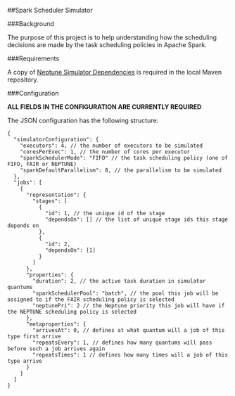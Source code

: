 ##Spark Scheduler Simulator


###Background

The purpose of this project is to help understanding how the scheduling decisions are made by the task scheduling
policies in Apache Spark.

###Requirements

A copy of [Neptune Simulator Dependencies](https://github.com/pgaref/Neptune/tree/simulator_dependencies) is required in
the local Maven repository.

###Configuration

**ALL FIELDS IN THE CONFIGURATION ARE CURRENTLY REQUIRED**

The JSON configuration has the following structure:

```
{
  "simulatorConfiguration": {
    "executors": 4, // the number of executors to be simulated
    "coresPerExec": 1, // the number of cores per executor
    "sparkSchedulerMode": "FIFO" // the task scheduling policy (one of FIFO, FAIR or NEPTUNE)
    "sparkDefaultParallelism": 8, // the parallelism to be simulated
  },
  "jobs": [
    {
      "representation": {
        "stages": [
          {
            "id": 1, // the unique id of the stage
            "dependsOn": [] // the list of unique stage ids this stage depends on
          },
          {
            "id": 2,
            "dependsOn": [1]
          }
        ]
      },
      "properties": {
        "duration": 2, // the active task duration in simulator quantums
        "sparkSchedulerPool": "batch", // the pool this job will be assigned to if the FAIR scheduling policy is selected
        "neptunePri": 2 // the Neptune priority this job will have if the NEPTUNE scheduling policy is selected
      },
      "metaproperties": {
        "arrivesAt": 0, // defines at what quantum will a job of this type first arrive
        "repeatsEvery": 1, // defines how many quantums will pass before such a job arrives again 
        "repeatsTimes": 1 // defines how many times will a job of this type arrive
      }
    }
  ]
}
```